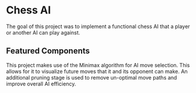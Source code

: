 # Chess AI

The goal of this project was to implement a functional chess AI that a player or another AI can play against.

## Featured Components

This project makes use of the Minimax algorithm for AI move selection. This allows for it to visualize future moves that it and its opponent can make. An additional pruning stage is used to remove un-optimal move paths and improve overall AI efficiency.





